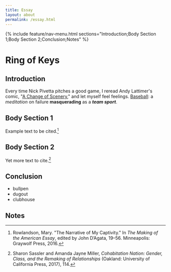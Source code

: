 ```yaml
---
title: Essay
layout: about
permalink: /essay.html
---
```


{% include feature/nav-menu.html sections="Introduction;Body Section 1;Body Section 2;Conclusion;Notes" %}

# Ring of Keys

## Introduction

Every time Nick Pivetta pitches a good game, I reread Andy Lattimer's comic, "[A Change of Scenery](https://thetwinbill.com/a-change-of-scenery)," and let myself feel feelings. [Baseball](https://en.wikipedia.org/wiki/Baseball): a *meditation* on failure **masquerading** as a ***team sport***.

## Body Section 1

Example text to be cited.[^1]

## Body Section 2

Yet more text to cite.[^2]

## Conclusion

- bullpen
- dugout
- clubhouse

## Notes

[^1]: Rowlandson, Mary. "The Narrative of My Captivity." In *The Making of the American Essay*, edited by John D’Agata, 19–56. Minneapolis: Graywolf Press, 2016.

[^2]: Sharon Sassler and Amanda Jayne Miller, *Cohabitation Nation: Gender, Class, and the Remaking of Relationships* (Oakland: University of California Press, 2017), 114.
